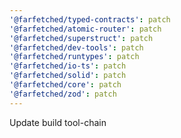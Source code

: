 ```yaml
---
'@farfetched/typed-contracts': patch
'@farfetched/atomic-router': patch
'@farfetched/superstruct': patch
'@farfetched/dev-tools': patch
'@farfetched/runtypes': patch
'@farfetched/io-ts': patch
'@farfetched/solid': patch
'@farfetched/core': patch
'@farfetched/zod': patch
---
```


Update build tool-chain
